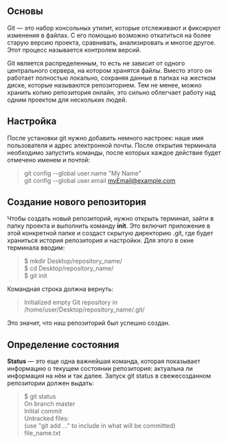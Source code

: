 ## **Основы**  
Git — это набор консольных утилит, которые отслеживают и фиксируют изменения в файлах. С его помощью возможно
откатиться на более старую версию проекта, сравнивать, анализировать и многое другое. Этот процесс называется контролем версий.

Git является распределенным, то есть не зависит от одного центрального сервера, на котором хранятся файлы. 
Вместо этого он работает полностью локально, сохраняя данные в папках на жестком диске, которые называются репозиторием. 
Тем не менее, можно хранить копию репозитория онлайн, это сильно облегчает работу над одним проектом для нескольких людей.  

## **Настройка**  
После установки git нужно добавить немного настроек: наше имя пользователя и адрес электронной почты. 
После открытия терминала необходимо запустить команды, после которых каждое действие будет отмечено именем и почтой:  

>git config --global user.name "My Name"  
git config --global user.email myEmail@example.com  

## **Создание нового репозитория**
Чтобы создать новый репозиторий, нужно открыть терминал, зайти в папку проекта и выполнить команду **init**. Это включит приложение в этой конкретной папке и создаст скрытую директорию .git, где будет храниться история репозитория и настройки. Для этого в окне терминала вводим:  


>$ mkdir Desktop/repository_name/  
$ cd Desktop/repository_name/  
$ git init  

Командная строка должна вернуть:  

>Initialized empty Git repository in /home/user/Desktop/repository_name/.git/  

Это значит, что наш репозиторий был успешно создан.  

## **Определение состояния**  
**Status** — это еще одна важнейшая команда, которая показывает информацию о текущем состоянии репозитория: актуальна ли информация на нём и так далее. Запуск git status в свежесозданном репозитории должен выдать:  

>$ git status  
On branch master  
Initial commit  
Untracked files:  
(use "git add ..." to include in what will be committed)  
file_name.txt  

